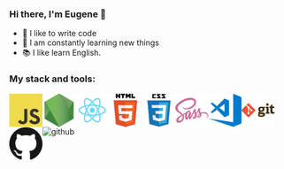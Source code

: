 ### Hi there, I'm Eugene 👋

<!-- **Eugene-36/Eugene-36** is a ✨ _special_ ✨ repository because its `README.md` (this file) appears on your GitHub profile.

Here are some ideas to get you started: -->

- 🔭 I like to write code
- 🌱 I am constantly learning new things
- :books: I like learn English.

<!-- ### Connect with me

[<img align="left" src="https://i.pinimg.com/originals/c2/81/8c/c2818c6d5d111f61846fbc878bc51b5e.png" width="60" alt="instagram">][instagram]
[<img align="left" src="https://simg.nicepng.com/png/small/207-2078675_vk-logo-vk-icon-android.png" width="60" alt="vk">][vk] -->

### My stack and tools:

<img align="left"  src="https://raw.githubusercontent.com/github/explore/80688e429a7d4ef2fca1e82350fe8e3517d3494d/topics/javascript/javascript.png"  width="60" alt="JS">
<img align="left"  src="https://raw.githubusercontent.com/github/explore/80688e429a7d4ef2fca1e82350fe8e3517d3494d/topics/nodejs/nodejs.png"  width="60" alt="Node">
<img align="left"  src="https://raw.githubusercontent.com/github/explore/80688e429a7d4ef2fca1e82350fe8e3517d3494d/topics/react/react.png"  width="60" alt="React">

<img align="left"  src="https://raw.githubusercontent.com/github/explore/80688e429a7d4ef2fca1e82350fe8e3517d3494d/topics/html/html.png"  width="60" alt="HTML">
<img align="left"  src="https://raw.githubusercontent.com/github/explore/80688e429a7d4ef2fca1e82350fe8e3517d3494d/topics/css/css.png"  width="60" alt="CSS">
<img align="left"  src="https://raw.githubusercontent.com/github/explore/80688e429a7d4ef2fca1e82350fe8e3517d3494d/topics/sass/sass.png"  width="60" alt="Sass">
<img align="left"  src="https://raw.githubusercontent.com/github/explore/80688e429a7d4ef2fca1e82350fe8e3517d3494d/topics/visual-studio-code/visual-studio-code.png"  width="60" alt="Vs">
<img align="left"  src="https://raw.githubusercontent.com/github/explore/80688e429a7d4ef2fca1e82350fe8e3517d3494d/topics/git/git.png"  width="60" alt="git">
<img align="left"  src="https://raw.githubusercontent.com/github/explore/78df643247d429f6cc873026c0622819ad797942/topics/github/github.png"  width="60" alt="github">
<img align="https://upload.wikimedia.org/wikipedia/commons/thumb/3/33/Figma-logo.svg/1667px-Figma-logo.svg.png"  src=""  width="60" alt="github">

<!-- [instagram]: https://vk.com/id23289560

[vk]: -->
